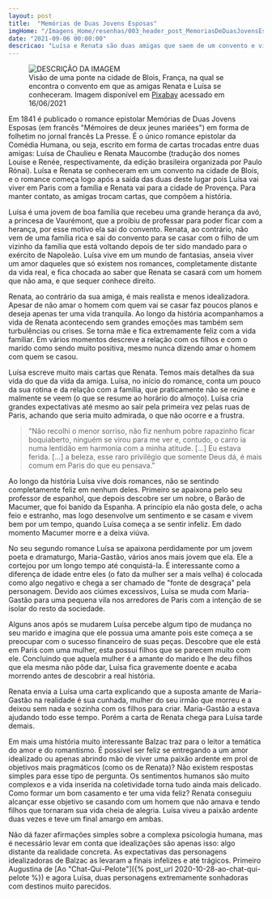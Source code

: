 ```yaml
---
layout: post
title:  "Memórias de Duas Jovens Esposas"
imgHome: "/Imagens_Home/resenhas/003_header_post_MemoriasDeDuasJovensEsposas_Blois.jpg" 
date: "2021-09-06 00:00:00"
descricao: "Luísa e Renata são duas amigas que saem de um convento e vivem vidas completamente diferentes. Através das cartas trocadas entre elas ficamos sabendo das suas histórias pessoais, com todos os seus altos e baixos. "
---
```


<figure class="image">
  <img src="{{site.baseurl}}/images_posts/003-memorias/Blois.jpg" alt="DESCRIÇÃO DA IMAGEM">
  <figcaption>Visão de uma ponte na cidade de Blois, França, na qual se encontra o convento em que as amigas Renata e Luísa se conheceram. Imagem disponível em <a target="_blank" href="https://pixabay.com/pt/photos/fran%c3%a7a-blois-loire-ponte-barco-4667834/">Pixabay</a> acessado em 16/06/2021</figcaption>

</figure>

Em 1841 é publicado o romance epistolar Memórias de Duas Jovens Esposas (em francês "Mémoires de deux jeunes mariées") em forma de folhetim no jornal francês La Presse. É o único romance epistolar da Comédia Humana, ou seja, escrito em forma de cartas trocadas entre duas amigas: Luísa de Chaulieu e Renata Maucombe (tradução dos nomes Louise e Renée, respectivamente, da edição brasileira organizada por Paulo Rónai). Luísa e Renata se conheceram em um convento na cidade de Blois, e o romance começa logo após a saída das duas deste lugar pois Luísa vai viver em Paris com a família e Renata vai para a cidade de Provença. Para manter contato, as amigas trocam cartas, que compõem a história. 

Luísa é uma jovem de boa família que recebeu uma grande herança da avó, a princesa de Vaurémont, que a proibiu de professar para poder ficar com a herança, por esse motivo ela sai do convento. Renata, ao contrário, não vem de uma família rica e sai do convento para se casar com o filho de um vizinho da família que está voltando depois de ter sido mandado para o exército de Napoleão. Luísa vive em um mundo de fantasias, anseia viver um amor daqueles que só existem nos romances, completamente distante da vida real, e fica chocada ao saber que Renata se casará com um homem que não ama, e que sequer conhece direito. 

Renata, ao contrário da sua amiga, é mais realista e menos idealizadora. Apesar de não amar o homem com quem vai se casar faz poucos planos e deseja apenas ter uma vida tranquila. Ao longo da história acompanhamos a vida de Renata acontecendo sem grandes emoções mas também sem turbulências ou crises. Se torna mãe e fica extremamente feliz com a vida familiar. Em vários momentos descreve a relação com os filhos e com o marido como sendo muito positiva, mesmo nunca dizendo amar o homem com quem se casou. 

Luísa escreve muito mais cartas que Renata. Temos mais detalhes da sua vida do que da vida da amiga. Luísa, no início do romance, conta um pouco da sua rotina e da relação com a família, que praticamente não se reúne e malmente se veem (o que se resume ao horário do almoço). Luísa cria grandes expectativas até mesmo ao sair pela primeira vez pelas ruas de Paris, achando que seria muito admirada, o que não ocorre e a frustra. 

>"Não recolhi o menor sorriso, não fiz nenhum pobre rapazinho ficar boquiaberto, ninguém se virou para me ver e, contudo, o carro ia numa lentidão em harmonia com a minha atitude. [...] Eu estava ferida. [...] a beleza, esse raro privilégio que somente Deus dá, é mais comum em Paris do que eu pensava."

Ao longo da história Luísa vive dois romances, não se sentindo completamente feliz em nenhum deles. Primeiro se apaixona pelo seu professor de espanhol, que depois descobre ser um nobre, o Barão de Macumer, que foi banido da Espanha. A princípio ela não gosta dele, o acha feio e estranho, mas logo desenvolve um sentimento e se casam e vivem bem por um tempo, quando Luísa começa a se sentir infeliz. Em dado momento Macumer morre e a deixa viúva. 

No seu segundo romance Luísa se apaixona perdidamente por um jovem poeta e dramaturgo, Maria-Gastão, vários anos mais jovem que ela. Ele a cortejou por um longo tempo até conquistá-la. É interessante como a diferença de idade entre eles (o fato da mulher ser a mais velha) é colocada como algo negativo e chega a ser chamado de "fonte de desgraça" pela personagem. Devido aos ciúmes excessivos, Luísa se muda com Maria-Gastão para uma pequena vila nos arredores de Paris com a intenção de se isolar do resto da sociedade. 

Alguns anos após se mudarem Luísa percebe algum tipo de mudança no seu marido e imagina que ele possua uma amante pois este começa a se preocupar com o sucesso financeiro de suas peças. Descobre que ele está em Paris com uma mulher, esta possui filhos que se parecem muito com ele. Concluindo que aquela mulher é a amante do marido e lhe deu filhos que ela mesma não pôde dar, Luísa fica gravemente doente e acaba morrendo antes de descobrir a real história. 

Renata envia a Luísa uma carta explicando que a suposta amante de Maria-Gastão na realidade é sua cunhada, mulher do seu irmão que morreu e a deixou sem nada e sozinha com os filhos para criar. Maria-Gastão a estava ajudando todo esse tempo. Porém a carta de Renata chega para Luísa tarde demais. 

Em mais uma história muito interessante Balzac traz para o leitor a temática do amor e do romantismo. É possível ser feliz se entregando a um amor idealizado ou apenas abrindo mão de viver uma paixão ardente em prol de objetivos mais pragmáticos (como os de Renata)? Não existem respostas simples para esse tipo de pergunta. Os sentimentos humanos são muito complexos e a vida inserida na coletividade torna tudo ainda mais delicado. Como formar um bom casamento e ter uma vida feliz? Renata conseguiu alcançar esse objetivo se casando com um homem que não amava e tendo filhos que tornaram sua vida cheia de alegria. Luísa viveu a paixão ardente duas vezes e teve um final amargo em ambas. 

Não dá fazer afirmações simples sobre a complexa psicologia humana, mas é necessário levar em conta que idealizações são apenas isso: algo distante da realidade concreta. As expectativas das personagens idealizadoras de Balzac as levaram a finais infelizes e até trágicos. Primeiro Augustina de [Ao "Chat-Qui-Pelote"]({% post_url 2020-10-28-ao-chat-qui-pelote %}) e agora Luísa, duas personagens extremamente sonhadoras com destinos muito parecidos. 

